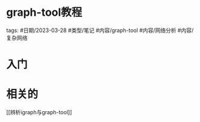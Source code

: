 # graph-tool教程




tags: #日期/2023-03-28 #类型/笔记 #内容/graph-tool #内容/网络分析 #内容/复杂网络 


# 入门



# 相关的

[[辨析igraph与graph-tool]]